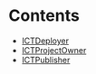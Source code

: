 

# Contents
- [ICTDeployer](ICTDeployer.sol/interface.ICTDeployer.md)
- [ICTProjectOwner](ICTProjectOwner.sol/interface.ICTProjectOwner.md)
- [ICTPublisher](ICTPublisher.sol/interface.ICTPublisher.md)
